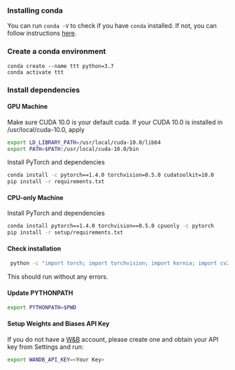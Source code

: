 
### Installing conda

You can run `conda -V` to check if you have `conda` installed. If not, you can follow instructions [here](https://docs.conda.io/projects/conda/en/4.6.1/user-guide/install/index.html).

### Create a conda environment
```
conda create --name ttt python=3.7
conda activate ttt
```

### Install dependencies

#### GPU Machine

Make sure CUDA 10.0 is your default cuda. If your CUDA 10.0 is installed in /usr/local/cuda-10.0, apply

```bash
export LD_LIBRARY_PATH=/usr/local/cuda-10.0/lib64
export PATH=$PATH:/usr/local/cuda-10.0/bin
```

Install PyTorch and dependencies
```bash
conda install -c pytorch==1.4.0 torchvision=0.5.0 cudatoolkit=10.0
pip install -r requirements.txt
```

#### CPU-only Machine

Install PyTorch and dependencies
```bash
conda install pytorch==1.4.0 torchvision==0.5.0 cpuonly -c pytorch
pip install -r setup/requirements.txt
```

#### Check installation
```bash
 python -c "import torch; import torchvision; import kornia; import cv2; import numpy"
```
This should run without any errors.

#### Update PYTHONPATH

```bash
export PYTHONPATH=$PWD
```

#### Setup Weights and Biases API Key

If you do not have a [W&B](https://wandb.ai/) account, please create one and obtain your API key from Settings and run:
```bash
export WANDB_API_KEY=<Your Key>
```